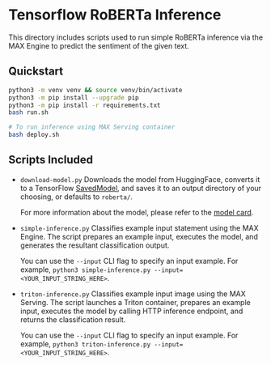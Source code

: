 # Tensorflow RoBERTa Inference

This directory includes scripts used to run simple RoBERTa inference via the MAX Engine to predict the sentiment of the given text.

## Quickstart

```sh
python3 -m venv venv && source venv/bin/activate
python3 -m pip install --upgrade pip
python3 -m pip install -r requirements.txt
bash run.sh

# To run inference using MAX Serving container
bash deploy.sh
```

## Scripts Included

- `download-model.py`
    Downloads the model from HuggingFace, converts it to a TensorFlow
    [SavedModel](https://www.tensorflow.org/guide/saved_model),
    and saves it to an output directory of your choosing, or defaults to `roberta/`.

    For more information about the model, please refer to the
    [model card](https://huggingface.co/microsoft/RoBERTa).

- `simple-inference.py`
    Classifies example input statement using the MAX Engine. The script prepares an
    example input, executes the model, and generates the resultant classification
    output.

    You can use the `--input` CLI flag to specify an input example.
    For example, `python3 simple-inference.py --input=<YOUR_INPUT_STRING_HERE>`.

- `triton-inference.py`
    Classifies example input image using the MAX Serving. The script launches a Triton container, prepares an example input, executes the model by calling HTTP inference endpoint, and returns the classification result.

    You can use the `--input` CLI flag to specify an input example.
    For example, `python3 triton-inference.py --input=<YOUR_INPUT_STRING_HERE>`.
